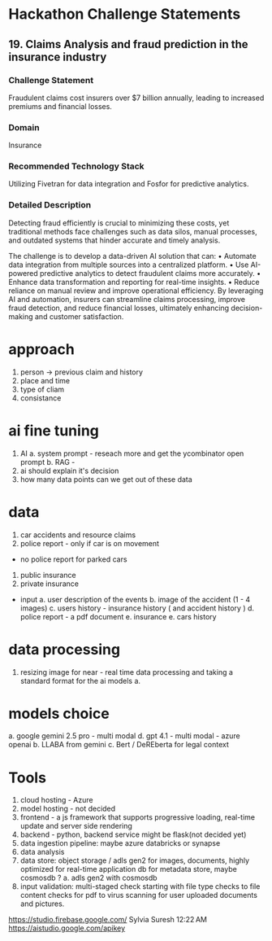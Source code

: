 # Hackathon Challenge Statements

## 19. Claims Analysis and fraud prediction in the insurance industry

### Challenge Statement
Fraudulent claims cost insurers over $7 billion annually, leading to increased premiums and financial losses.

### Domain
Insurance

### Recommended Technology Stack
Utilizing Fivetran for data integration and Fosfor for predictive analytics.

### Detailed Description
Detecting fraud efficiently is crucial to minimizing these costs, yet traditional methods face challenges such as data silos, manual processes, and outdated systems that hinder accurate and timely analysis.

The challenge is to develop a data-driven AI solution that can:
• Automate data integration from multiple sources into a centralized platform.
• Use AI-powered predictive analytics to detect fraudulent claims more accurately.
• Enhance data transformation and reporting for real-time insights.
• Reduce reliance on manual review and improve operational efficiency.
By leveraging AI and automation, insurers can streamline claims processing, improve fraud detection, and reduce financial losses, ultimately enhancing decision-making and customer satisfaction.


# approach
1. person -> previous claim and history
2. place and time
3. type of cliam
4. consistance 

# ai fine tuning
1. AI 
  a. system prompt - reseach more and get the ycombinator open prompt
  b. RAG - 
2. ai should explain it's decision
3. how many data points can we get out of these data



# data 
1. car accidents and resource claims 
2. police report - only if car is on movement 
  - no police report for parked cars 
  1. public insurance
  2. private insurance

- input
a. user description of the events
b. image of the accident (1 - 4 images)
c. users history - insurance history ( and accident history )
d. police report -  a pdf document
e. insurance 
e. cars history

# data processing 
1. resizing image for near - real time data processing and taking a standard format for the ai models
  a. 

# models choice 
a. google gemini 2.5 pro - multi modal 
d. gpt 4.1 - multi modal - azure openai 
b. LLABA from gemini
c. Bert / DeREberta for legal context

# Tools
1. cloud hosting - Azure
2. model hosting - not decided
3. frontend - a js framework that supports progressive loading, real-time update and server side rendering 
4. backend - python, backend service might be flask(not decided yet)
5. data ingestion pipeline: maybe azure databricks or synapse
6. data analysis
7. data store: object storage / adls gen2 for images, documents, highly optimized for real-time application db for metadata store, maybe cosmosdb ?
  a. adls gen2 with cosmosdb 
8. input validation: multi-staged check starting with file type checks to file content checks for pdf to virus scanning for user uploaded documents and pictures.    


https://studio.firebase.google.com/
Sylvia Suresh
12:22 AM
https://aistudio.google.com/apikey
